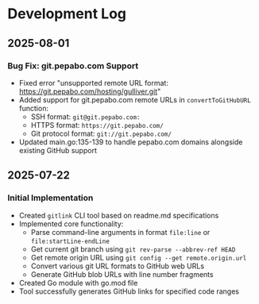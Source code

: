 # Development Log

## 2025-08-01

### Bug Fix: git.pepabo.com Support
- Fixed error "unsupported remote URL format: https://git.pepabo.com/hosting/gulliver.git"
- Added support for git.pepabo.com remote URLs in `convertToGitHubURL` function:
  - SSH format: `git@git.pepabo.com:`
  - HTTPS format: `https://git.pepabo.com/`
  - Git protocol format: `git://git.pepabo.com/`
- Updated main.go:135-139 to handle pepabo.com domains alongside existing GitHub support

## 2025-07-22

### Initial Implementation
- Created `gitlink` CLI tool based on readme.md specifications
- Implemented core functionality:
  - Parse command-line arguments in format `file:line` or `file:startLine-endLine`
  - Get current git branch using `git rev-parse --abbrev-ref HEAD`
  - Get remote origin URL using `git config --get remote.origin.url`
  - Convert various git URL formats to GitHub web URLs
  - Generate GitHub blob URLs with line number fragments
- Created Go module with go.mod file
- Tool successfully generates GitHub links for specified code ranges
